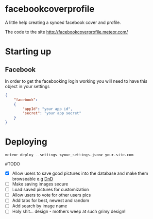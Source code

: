 # facebookcoverprofile
A little help creating a synced facebook cover and profile.

The code to the site http://facebookcoverprofile.meteor.com/

# Starting up

## Facebook

In order to get the facebooking login working you will
need to have this object in your settings

```json
{
	"facebook":
	{
		"appId": "your app id",
		"secret": "your app secret"
	}
}
```

# Deploying

`meteor deploy --settings <your_settings.json> your.site.com`

#TODO

- [x] Allow users to save good pictures
into the database and make them browseable e.g
[DnD](http://cdn.superbwallpapers.com/wallpapers/games/dungeons-dragons-20207-1366x768.jpg)
- [ ] Make saving images secure
- [ ] Load saved pictures for customization
- [ ] Allow users to vote for other users pics
- [ ] Add tabs for best, newest and random
- [ ] Add search by image name
- [ ] Holy shit... design - mothers weep at such grimy design!